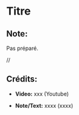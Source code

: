 # Titre

## Note:

Pas préparé.


//

## Crédits:

- **Video:** xxx (Youtube)

- **Note/Text:** xxxx (xxxx)
